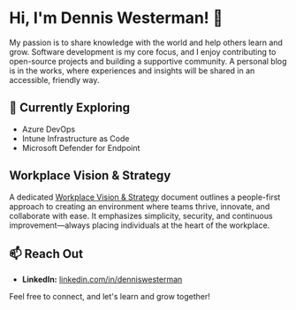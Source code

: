 # Hi, I'm Dennis Westerman! 👋

My passion is to share knowledge with the world and help others learn and grow. Software development is my core focus, and I enjoy contributing to open-source projects and building a supportive community. A personal blog is in the works, where experiences and insights will be shared in an accessible, friendly way.

## 🌱 Currently Exploring
- Azure DevOps  
- Intune Infrastructure as Code  
- Microsoft Defender for Endpoint  

## Workplace Vision & Strategy
A dedicated [Workplace Vision & Strategy](workplace/README.md) document outlines a people-first approach to creating an environment where teams thrive, innovate, and collaborate with ease. It emphasizes simplicity, security, and continuous improvement—always placing individuals at the heart of the workplace.

## 📫 Reach Out
- **LinkedIn:** [linkedin.com/in/denniswesterman](https://www.linkedin.com/in/denniswesterman/)  

Feel free to connect, and let's learn and grow together!

<!--
- **Twitter:** [@westerman_it](https://twitter.com/westerman_it)  
- **YouTube:** [youtube.com/@denniswesterman](https://www.youtube.com/@denniswesterman)  

**denniswesterman/denniswesterman** is a ✨ _special_ ✨ repository because its `README.md` (this file) appears on your GitHub profile.

Here are some ideas to get you started:

- 🔭 I’m currently working on ...
- 🌱 I’m currently learning ...
- 👯 I’m looking to collaborate on ...
- 🤔 I’m looking for help with ...
- 💬 Ask me about ...
- 📫 How to reach me: ...
- 😄 Pronouns: ...
- ⚡ Fun fact: ...
-->
